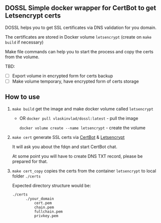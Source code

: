 ## DOSSL Simple docker wrapper for CertBot to get Letsencrypt certs

DOSSL helps you to get SSL certificates via DNS validation for you domain.

The certificates are stored in Docker volume `letsencrypt` (create on `make build` if necessary)

Make file commands can help you to start the process and copy the certs from the volume. 

TBD: 
* [ ] Export volume in encrypted form for certs backup
* [ ] Make volume temporary, have encrypted form of certs storage

## How to use 

1. `make build` get the image and make docker volume called `letsencrypt`
    
    - OR `docker pull vlaskinvlad/dossl:latest` - pull the image
    
      `docker volume create --name letsencrypt` - create the volume
   
   
2. `make cert` generate SSL certs via [CertBot](https://certbot.eff.org) & [Letsencrypt](https://letsencrypt.org)

    It will ask you about the fdqn and start CertBot chat.
   
    At some point you will have to create DNS TXT record, please be prepared for that.
    
    
3. `make cert_copy` copies the certs from the container `letsencrypt` to local folder `./certs`

   Expected directory structure would be:
   
   ```
   ./certs
         ./your_domain
             cert.pem
             chain.pem
             fullchain.pem
             privkey.pem             
   ```
